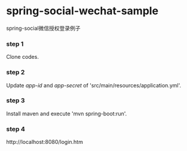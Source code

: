 # spring-social-wechat-sample

spring-social微信授权登录例子

### step 1 ###

Clone codes.

### step 2 ###

Update *app-id* and *app-secret* of 'src/main/resources/application.yml'.

### step 3 ###

Install maven and execute 'mvn spring-boot:run'.

### step 4 ###

http://localhost:8080/login.htm


